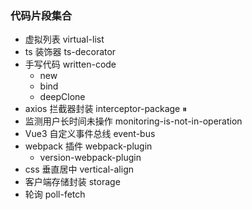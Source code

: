 ### 代码片段集合

- 虚拟列表 virtual-list
- ts 装饰器 ts-decorator
- 手写代码 written-code
    - new
    - bind
    - deepClone
- axios 拦截器封装 interceptor-package ⏸
- 监测用户长时间未操作 monitoring-is-not-in-operation
- Vue3 自定义事件总线 event-bus
- webpack 插件 webpack-plugin
  - version-webpack-plugin
- css 垂直居中 vertical-align
- 客户端存储封装 storage
- 轮询 poll-fetch
